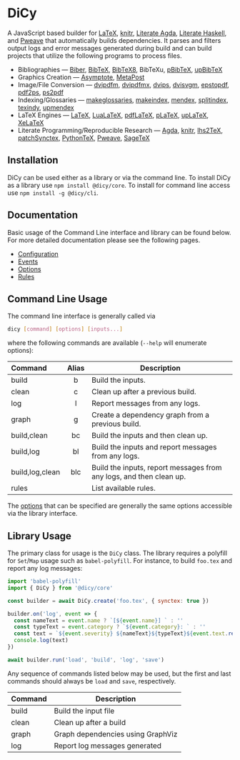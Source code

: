 # DiCy

A JavaScript based builder for [LaTeX][], [knitr][], [Literate Agda][],
[Literate Haskell][], and [Pweave][] that automatically builds dependencies. It
parses and filters output logs and error messages generated during build and
can build projects that utilize the following programs to process files.

-   Bibliographies &mdash; [Biber][], [BibTeX][], [BibTeX8][], BibTeXu,
    [pBibTeX][], [upBibTeX][]
-   Graphics Creation &mdash; [Asymptote][], [MetaPost][]
-   Image/File Conversion &mdash; [dvipdfm][], [dvipdfmx][], [dvips][],
    [dvisvgm][], [epstopdf][], [pdf2ps][], [ps2pdf][]
-   Indexing/Glossaries &mdash; [makeglossaries][], [makeindex][], [mendex][],
    [splitindex][], [texindy][], [upmendex][]
-   LaTeX Engines &mdash; [LaTeX][], [LuaLaTeX][], [pdfLaTeX][], [pLaTeX][],
    [upLaTeX][], [XeLaTeX][]
-   Literate Programming/Reproducible Research &mdash; [Agda][], [knitr][],
    [lhs2TeX][], [patchSynctex][], [PythonTeX][], [Pweave][], [SageTeX][]

## Installation

DiCy can be used either as a library or via the command line. To install DiCy as
a library use `npm install @dicy/core`. To install for command line access use
`npm install -g @dicy/cli`.

## Documentation

Basic usage of the Command Line interface and library can be found below. For
more detailed documentation please see the following pages.

-   [Configuration][configuration]
-   [Events][events]
-   [Options][options]
-   [Rules][rules]

## Command Line Usage

The command line interface is generally called via

```bash
dicy [command] [options] [inputs...]
```

where the following commands are available (`--help` will enumerate options):

| Command         | Alias | Description                                                         |
|:----------------|:-----:|---------------------------------------------------------------------|
| build           | b     | Build the inputs.                                                   |
| clean           | c     | Clean up after a previous build.                                    |
| log             | l     | Report messages from any logs.                                      |
| graph           | g     | Create a dependency graph from a previous build.                    |
| build,clean     | bc    | Build the inputs and then clean up.                                 |
| build,log       | bl    | Build the inputs and report messages from any logs.                 |
| build,log,clean | blc   | Build the inputs, report messages from any logs, and then clean up. |
| rules           |       | List available rules.                                               |

The [options][] that can be specified are generally the same options accessible
via the library interface.

## Library Usage

The primary class for usage is the `DiCy` class. The library requires a
polyfill for `Set`/`Map` usage such as `babel-polyfill`. For instance, to build
`foo.tex` and report any log messages:

```javascript
import 'babel-polyfill'
import { DiCy } from '@dicy/core'

const builder = await DiCy.create('foo.tex', { synctex: true })

builder.on('log', event => {
  const nameText = event.name ? `[${event.name}] ` : ''
  const typeText = event.category ? `${event.category}: ` : ''
  const text = `${event.severity} ${nameText}${typeText}${event.text.replace('\n', ' ')}`
  console.log(text)
})

await builder.run('load', 'build', 'log', 'save')
```

Any sequence of commands listed below may be used, but the first and last commands should
always be `load` and `save`, respectively.

| Command | Description                       |
|---------|-----------------------------------|
| build   | Build the input file              |
| clean   | Clean up after a build            |
| graph   | Graph dependencies using GraphViz |
| log     | Report log messages generated     |

[Agda]: http://wiki.portal.chalmers.se/agda/pmwiki.php
[Asymptote]: http://asymptote.sourceforge.net/
[Biber]: http://biblatex-biber.sourceforge.net/
[BibTeX]: http://www.bibtex.org/
[BibTeX8]: http://www.ctan.org/pkg/bibtex8bit
[configuration]: https://yitzchak.github.io/dicy/configuration
[dvipdfm]: http://www.ctan.org/pkg/dvipdfm
[dvipdfmx]: http://project.ktug.org/dvipdfmx/
[dvips]: http://www.tug.org/texinfohtml/dvips.html
[dvisvgm]: http://dvisvgm.bplaced.net/
[epstopdf]: http://www.ctan.org/pkg/epstopdf
[events]: https://yitzchak.github.io/dicy/events
[knitr]: https://yihui.name/knitr/
[LaTeX]: https://www.latex-project.org/
[lhs2TeX]: http://www.andres-loeh.de/lhs2tex/
[Literate Agda]: http://wiki.portal.chalmers.se/agda/pmwiki.php?n=Main.LiterateAgda
[Literate Haskell]: https://wiki.haskell.org/Literate_programming
[LuaLaTeX]: http://www.luatex.org/
[makeglossaries]: http://www.ctan.org/pkg/glossaries
[makeindex]: http://www.ctan.org/pkg/makeindex
[mendex]: https://www.ctan.org/pkg/mendex
[MetaPost]: http://www.tug.org/metapost.html
[options]: https://yitzchak.github.io/dicy/options
[patchSynctex]: https://cran.r-project.org/package=patchSynctex
[pBibTeX]: http://www.ctan.org/pkg/pbibtex-base
[pdf2ps]: http://linux.die.net/man/1/pdf2ps
[pdfLaTeX]: http://www.tug.org/applications/pdftex/
[pLaTeX]: http://www.ctan.org/pkg/platex
[ps2pdf]: http://ghostscript.com/doc/current/Ps2pdf.htm
[Pweave]: https://github.com/mpastell/Pweave
[PythonTeX]: http://www.ctan.org/pkg/pythontex
[rules]: https://yitzchak.github.io/dicy/rules
[SageTeX]: http://www.ctan.org/tex-archive/macros/latex/contrib/sagetex/
[splitindex]: http://www.ctan.org/pkg/splitindex
[texindy]: http://xindy.sourceforge.net/
[upBibTeX]: http://www.t-lab.opal.ne.jp/tex/uptex_en.html
[upLaTeX]: http://www.ctan.org/pkg/uplatex
[upmendex]: http://www.ctan.org/pkg/upmendex
[XeLaTeX]: http://xetex.sourceforge.net/
